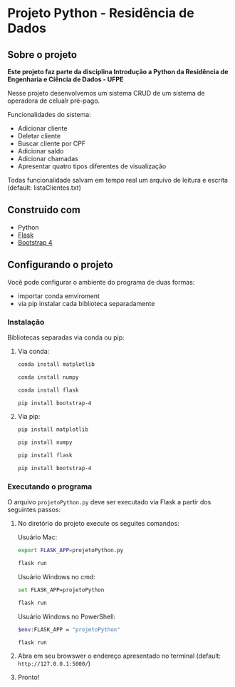 # Projeto Python - Residência de Dados

## Sobre o projeto
**Este projeto faz parte da disciplina Introdução a Python da Residência de Engenharia e Ciência de Dados - UFPE**

Nesse projeto desenvolvemos um sistema CRUD de um sistema de operadora de celualr pré-pago.

Funcionalidades do sistema:
* Adicionar cliente
* Deletar cliente
* Buscar cliente por CPF
* Adicionar saldo
* Adicionar chamadas
* Apresentar quatro tipos diferentes de visualização

Todas funcionalidade salvam em tempo real um arquivo de leitura e escrita (default: listaClientes.txt)

## Construido com
* Python 
* [Flask](https://flask.palletsprojects.com/en/2.0.x/)
* [Bootstrap 4](https://getbootstrap.com/docs/4.0/)


## Configurando o projeto
Você pode configurar o ambiente do programa de duas formas:
* importar conda emviroment
* via pip instalar cada biblioteca separadamente

### Instalação

Bibliotecas separadas via conda ou pip:
1. Via conda:
    ```sh
    conda install matplotlib
    ```
    ```sh
    conda install numpy
    ```
    ```sh
    conda install flask
    ```
    ```sh
    pip install bootstrap-4
    ```

2. Via pip:
    ```sh
    pip install matplotlib
    ```
    ```sh
    pip install numpy
    ```
    ```sh
    pip install flask
    ```
    ```sh
    pip install bootstrap-4
    ```

### Executando o programa
O arquivo `projetoPython.py` deve ser executado via Flask a partir dos seguintes passos:

1. No diretório do projeto execute os seguites comandos:

    Usuário Mac:
     ```sh
    export FLASK_APP=projetoPython.py
    ```
    ```sh
    flask run
    ```

    Usuário Windows no cmd:
     ```sh
    set FLASK_APP=projetoPython
    ```
    ```sh
    flask run
    ```

    Usuário Windows no PowerShell:
     ```sh
    $env:FLASK_APP = "projetoPython"
    ```
    ```sh
    flask run
    ```

2. Abra em seu browswer o endereço apresentado no terminal (default: `http://127.0.0.1:5000/`)

3. Pronto!


